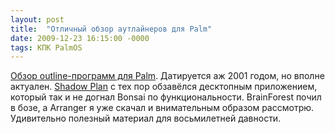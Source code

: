 ```yaml
---
layout: post
title:  "Отличный обзор аутлайнеров для Palm"
date: 2009-12-23 16:15:00 -0000
tags: КПК PalmOS
---
```


<a href="http://www.hpc.ru/lib/arts/1120/">Обзор outline-программ для Palm</a>. Датируется аж 2001 годом, но вполне актуален. <a href="http://www.codejedi.com/shadowplan/">Shadow Plan</a> с тех пор обзавёлся десктопным приложением, который так и не догнал Bonsai по функциональности. BrainForest почил в бозе, а Arranger я уже скачал и внимательным образом рассмотрю. Удивительно полезный материал для восьмилетней давности.
